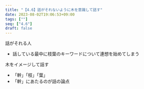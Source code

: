 ```yaml
---
title: "【4.6】話がそれないように木を意識して話す"
date: 2023-08-02T19:06:53+09:00
tags: [""]
seq: ["4.6"]
draft: false
---
```


話がそれる人
- 話している最中に枝葉のキーワードについて連想を始めてしまう

木をイメージして話す
- 「幹」「枝」「葉」
- 「幹」にあたるのが話の論点
